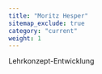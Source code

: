 ```yaml
---
title: "Moritz Hesper"
sitemap_exclude: true
category: "current"
weight: 1
---
```


Lehrkonzept-Entwicklung
